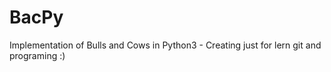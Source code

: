 # BacPy

Implementation of Bulls and Cows in Python3 - Creating just for lern git and programing :)
